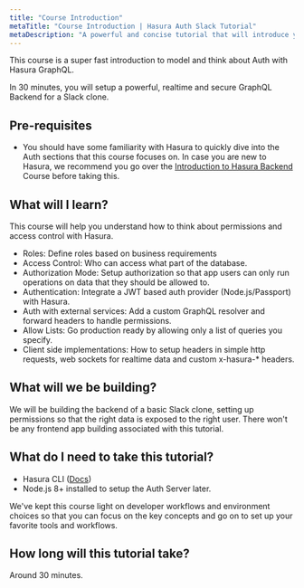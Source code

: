 ```yaml
---
title: "Course Introduction"
metaTitle: "Course Introduction | Hasura Auth Slack Tutorial"
metaDescription: "A powerful and concise tutorial that will introduce you to setting up a Slack clone backend in GraphQL with a walkthrough of auth and modelling permissions"
---
```


This course is a super fast introduction to model and think about Auth with Hasura GraphQL.

In 30 minutes, you will setup a powerful, realtime and secure GraphQL Backend for a Slack clone.

## Pre-requisites

- You should have some familiarity with Hasura to quickly dive into the Auth sections that this course focuses on. In case you are new to Hasura, we recommend you go over the [Introduction to Hasura Backend](https://hasura.io/learn/graphql/hasura/introduction/) Course before taking this.

## What will I learn?

This course will help you understand how to think about permissions and access control with Hasura.

- Roles: Define roles based on business requirements
- Access Control: Who can access what part of the database.
- Authorization Mode: Setup authorization so that app users can only run operations on data that they should be allowed to.
- Authentication: Integrate a JWT based auth provider (Node.js/Passport) with Hasura.
- Auth with external services: Add a custom GraphQL resolver and forward headers to handle permissions.
- Allow Lists: Go production ready by allowing only a list of queries you specify.
- Client side implementations: How to setup headers in simple http requests, web sockets for realtime data and custom x-hasura-* headers.

## What will we be building?

We will be building the backend of a basic Slack clone, setting up permissions so that the right data is exposed to the right user. There won't be any frontend app building associated with this tutorial.

## What do I need to take this tutorial?

- Hasura CLI ([Docs](https://hasura.io/docs/latest/graphql/core/hasura-cli/install-hasura-cli.html))
- Node.js 8+ installed to setup the Auth Server later.

We've kept this course light on developer workflows and
environment choices so that you can focus on the key concepts and
go on to set up your favorite tools and workflows.

## How long will this tutorial take?

Around 30 minutes.
